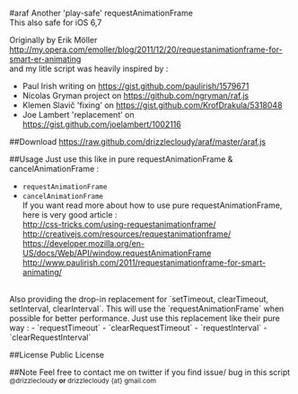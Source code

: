 #araf
Another 'play-safe' requestAnimationFrame<br>
This also safe for iOS 6,7


Originally by Erik Möller http://my.opera.com/emoller/blog/2011/12/20/requestanimationframe-for-smart-er-animating<br>
and my litle script was heavily inspired by :

- Paul Irish writing on https://gist.github.com/paulirish/1579671
- Nicolas Gryman project on https://github.com/ngryman/raf.js
- Klemen Slavič 'fixing' on https://gist.github.com/KrofDrakula/5318048
- Joe Lambert 'replacement' on https://gist.github.com/joelambert/1002116


##Download
https://raw.github.com/drizzlecloudy/araf/master/araf.js


##Usage
Just use this like in pure requestAnimationFrame & cancelAnimationFrame :
- `requestAnimationFrame`
- `cancelAnimationFrame`
<br>If you want read more about how to use pure requestAnimationFrame, here is very good article :
<br>http://css-tricks.com/using-requestanimationframe/
<br>http://creativejs.com/resources/requestanimationframe/
<br>https://developer.mozilla.org/en-US/docs/Web/API/window.requestAnimationFrame
<br>http://www.paulirish.com/2011/requestanimationframe-for-smart-animating/


<br>
Also providing the drop-in replacement for `setTimeout, clearTimeout, setInterval, clearInterval`. This will use the `requestAnimationFrame` when possible for better performance. Just use this replacement like their pure way :
- `requestTimeout`
- `clearRequestTimeout`
- `requestInterval`
- `clearRequestInterval`


##License
Public License


##Note
Feel free to contact me on twitter if you find issue/ bug in this script<br>
<sup>@drizzlecloudy <b>or</b> drizzlecloudy {at} gmail.com</sup>
